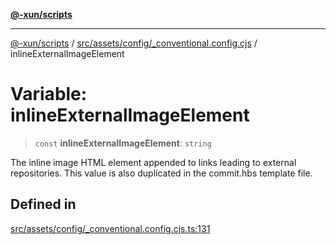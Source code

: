 [**@-xun/scripts**](../../../../../README.md)

***

[@-xun/scripts](../../../../../README.md) / [src/assets/config/\_conventional.config.cjs](../README.md) / inlineExternalImageElement

# Variable: inlineExternalImageElement

> `const` **inlineExternalImageElement**: `string`

The inline image HTML element appended to links leading to external
repositories. This value is also duplicated in the commit.hbs template file.

## Defined in

[src/assets/config/\_conventional.config.cjs.ts:131](https://github.com/Xunnamius/xscripts/blob/12020afea79f1ec674174f8cb4103ac0b46875c5/src/assets/config/_conventional.config.cjs.ts#L131)
